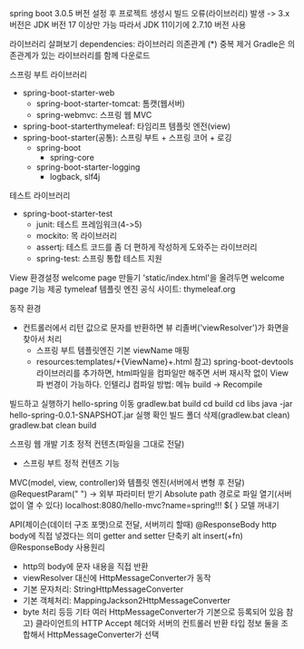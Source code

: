 spring boot 3.0.5 버전 설정 후 프로젝트 생성시 빌드 오류(라이브러리) 발생
  -> 3.x 버전은 JDK 버전 17 이상만 가능 따라서 JDK 11이기에 2.7.10 버전 사용


라이브러리 살펴보기
dependencies: 라이브러리 의존관계
(*) 중복 제거
Gradle은 의존관계가 있는 라이브러리를 함께 다운로드

스프링 부트 라이브러리
- spring-boot-starter-web
  - spring-boot-starter-tomcat: 톰캣(웹서버)
  - spring-webmvc: 스프링 웹 MVC
- spring-boot-starterthymeleaf: 타임리프 템플릿 엔전(view)
- spring-boot-starter(공통): 스프링 부트 + 스프링 코어 + 로깅
  - spring-boot
    - spring-core
  - spring-boot-starter-logging
    - logback, slf4j

테스트 라이브러리
- spring-boot-starter-test
  - junit: 테스트 프레임워크(4->5)
  - mockito: 목 라이브러리
  - assertj: 테스트 코드를 좀 더 편하게 작성하게 도와주는 라이브러리
  - spring-test: 스프링 통합 테스트 지원


View 환경설정
welcome page 만들기
'static/index.html'을 올려두면 welcome page 기능 제공
tymeleaf 템플릿 엔진
공식 사이트: thymeleaf.org

동작 환경
- 컨트롤러에서 리턴 값으로 문자를 반환하면 뷰 리졸버('viewResolver')가 화면을 찾아서 처리
  - 스프링 부트 템플릿엔진 기본 viewName 매핑
  - resources:templates/+{ViewName}+.html
  참고) spring-boot-devtools라이브러리를 추가하면, html파일을 컴파일만 해주면 서버 재시작 없이 View 파 번경이 가능하다.
  인텔리J 컴파일 방법: 메뉴 build -> Recompile


빌드하고 실행하기
hello-spring 이동
gradlew.bat build
cd build
cd libs
java -jar hello-spring-0.0.1-SNAPSHOT.jar
실행 확인
빌드 폴더 삭제(gradlew.bat clean)
gradlew.bat clean build


스프링 웹 개발 기초
정적 컨텐츠(파일을 그대로 전달)
- 스프링 부트 정적 컨텐츠 기능

MVC(model, view, controller)와 템플릿 엔진(서버에서 변형 후 전달)
@RequestParam(" ") -> 외부 파라미터 받기
Absolute path 경로로 파일 열기(서버 없이 열 수 있다)
localhost:8080/hello-mvc?name=spring!!!
${ } 모델 꺼내기

API(제이슨(데이터 구조 포맷)으로 전달, 서버끼리 할때)
@ResponseBody http body에 직접 넣겠다는 의미
getter and setter 단축키 alt insert(+fn)
@ResponseBody 사용원리
- http의 body에 문자 내용을 직접 반환
- viewResolver 대신에 HttpMessageConverter가 동작
- 기본 문자처리: StringHttpMessageConverter
- 기본 객체처리: MappingJackson2HttpMessageConverter
- byte 처리 등등 기타 여러 HttpMessageConverter가 기본으로 등록되어 있음
  참고) 클라이언트의 HTTP Accept 헤더와 서버의 컨트롤러 반환 타입 정보 둘을 조합해서 HttpMessageConverter가 선택